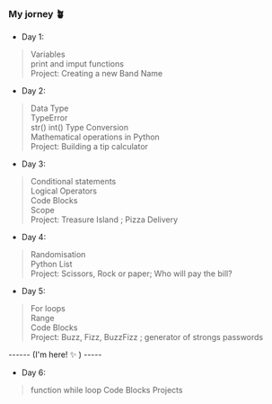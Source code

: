 ### My jorney 🪴

* Day 1:
> Variables <br>
> print and imput functions <br>
> Project: Creating a new Band Name<br>

* Day 2:
> Data Type<br>
> TypeError<br>
> str() int() Type Conversion <br>
> Mathematical operations in Python<br>
> Project: Building a tip calculator<br>

* Day 3:
> Conditional statements<br>
> Logical Operators<br>
> Code Blocks <br>
> Scope<br>
> Project: Treasure Island ; Pizza Delivery<br>

* Day 4:
> Randomisation<br>
> Python List<br>
> Project: Scissors, Rock or paper; Who will pay the bill?<br>

* Day 5:
> For loops<br>
> Range<br>
> Code Blocks<br>
> Project: Buzz, Fizz, BuzzFizz ; generator of strongs passwords<br>

------ (I'm here! ✨ ) -----
* Day 6:
> function
> while loop
> Code Blocks
> Projects

